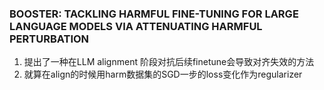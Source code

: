 ### BOOSTER: TACKLING HARMFUL FINE-TUNING FOR LARGE LANGUAGE MODELS VIA ATTENUATING HARMFUL PERTURBATION
1. 提出了一种在LLM alignment 阶段对抗后续finetune会导致对齐失效的方法
2. 就算在align的时候用harm数据集的SGD一步的loss变化作为regularizer